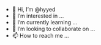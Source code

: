 - 👋 Hi, I’m @hyyed
- 👀 I’m interested in ...
- 🌱 I’m currently learning ...
- 💞️ I’m looking to collaborate on ...
- 📫 How to reach me ...

<!---
hyyed/hyyed is a ✨ special ✨ repository because its `README.md` (this file) appears on your GitHub profile.
You can click the Preview link to take a look at your changes.
--->
